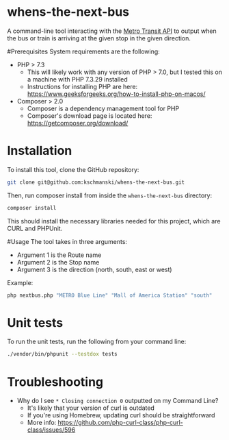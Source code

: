 # whens-the-next-bus
A command-line tool interacting with the [Metro Transit API](https://svc.metrotransit.org/swagger/index.html) to output when the bus or train is arriving at the given stop in the given direction.

#Prerequisites
System requirements are the following:
* PHP > 7.3 
  * This will likely work with any version of PHP > 7.0, but I tested this on a machine with PHP 7.3.29 installed 
  * Instructions for installing PHP are here: https://www.geeksforgeeks.org/how-to-install-php-on-macos/
* Composer > 2.0
  * Composer is a dependency management tool for PHP
  * Composer's download page is located here: https://getcomposer.org/download/
# Installation
To install this tool, clone the GitHub repository:
```bash
git clone git@github.com:kschmanski/whens-the-next-bus.git
```

Then, run composer install from inside the `whens-the-next-bus` directory:
```bash
composer install
```
This should install the necessary libraries needed for this project, which are CURL and PHPUnit.

#Usage
The tool takes in three arguments:
* Argument 1 is the Route name
* Argument 2 is the Stop name
* Argument 3 is the direction (north, south, east or west)

Example:
```bash
php nextbus.php "METRO Blue Line" "Mall of America Station" "south"
```
# Unit tests
To run the unit tests, run the following from your command line:
```bash
./vendor/bin/phpunit --testdox tests
```

# Troubleshooting
* Why do I see `* Closing connection 0` outputted on my Command Line?
  * It's likely that your version of curl is outdated
  * If you're using Homebrew, updating curl should be straightforward
  * More info: https://github.com/php-curl-class/php-curl-class/issues/596